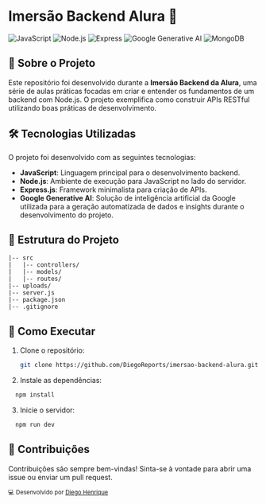 # Imersão Backend Alura 🚀

![JavaScript](https://img.shields.io/badge/JavaScript-F7DF1E?logo=javascript&logoColor=black&style=flat-square)
![Node.js](https://img.shields.io/badge/Node.js-339933?logo=node.js&logoColor=white&style=flat-square)
![Express](https://img.shields.io/badge/Express-000000?logo=express&logoColor=white&style=flat-square)
![Google Generative AI](https://img.shields.io/badge/Google%20Generative%20AI-4285F4?logo=google&logoColor=white&style=flat-square)
![MongoDB](https://img.shields.io/badge/MongoDB-339933?logo=mongodb&logoColor=white&style=flat-square)

## 📜 Sobre o Projeto

Este repositório foi desenvolvido durante a **Imersão Backend da Alura**, uma série de aulas práticas focadas em criar e entender os fundamentos de um backend com Node.js. O projeto exemplifica como construir APIs RESTful utilizando boas práticas de desenvolvimento.

## 🛠️ Tecnologias Utilizadas

O projeto foi desenvolvido com as seguintes tecnologias:

- **JavaScript**: Linguagem principal para o desenvolvimento backend.
- **Node.js**: Ambiente de execução para JavaScript no lado do servidor.
- **Express.js**: Framework minimalista para criação de APIs.
- **Google Generative AI**: Solução de inteligência artificial da Google utilizada para a geração automatizada de dados e insights durante o desenvolvimento do projeto.

## 📂 Estrutura do Projeto

```plaintext
|-- src
|   |-- controllers/
|   |-- models/
|   |-- routes/
|-- uploads/
|-- server.js
|-- package.json
|-- .gitignore
```
## 🚀 Como Executar

1. Clone o repositório:
   ```bash
   git clone https://github.com/DiegoReports/imersao-backend-alura.git
   ```
2. Instale as dependências:
  ```bash
    npm install
  ```
3. Inicie o servidor:
  ```bash
    npm run dev
  ```

## 🤝 Contribuições
Contribuições são sempre bem-vindas! Sinta-se à vontade para abrir uma issue ou enviar um pull request.

<small>💻 Desenvolvido por <a href="https://www.linkedin.com/in/diego-henrique-sg/">Diego Henrique</a></small>